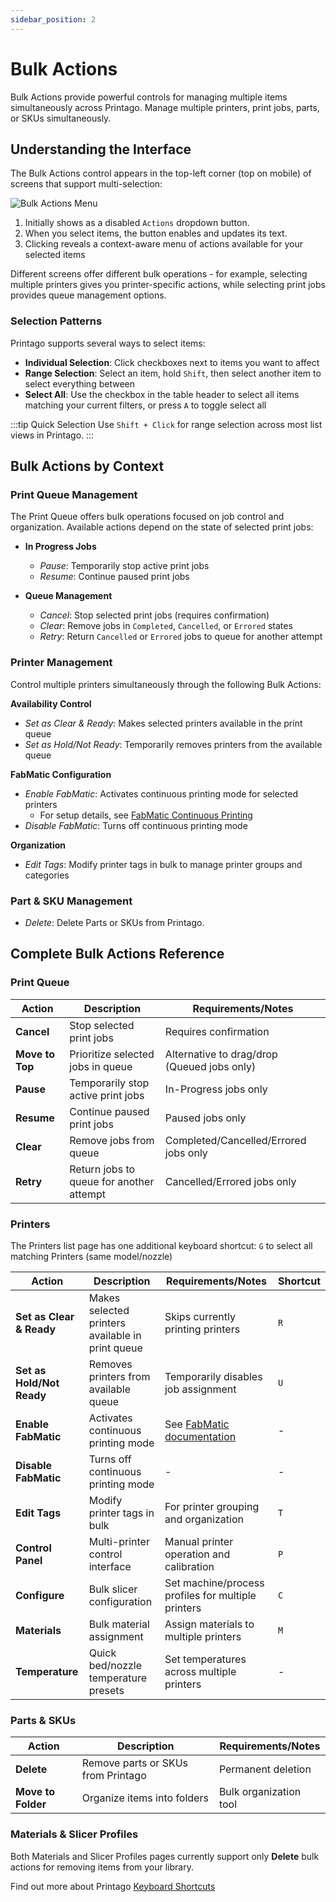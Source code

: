 ```yaml
---
sidebar_position: 2
---
```


# Bulk Actions

Bulk Actions provide powerful controls for managing multiple items simultaneously across Printago. Manage multiple printers, print jobs, parts, or SKUs simultaneously.

## Understanding the Interface

The Bulk Actions control appears in the top-left corner (top on mobile) of screens that support multi-selection:

![Bulk Actions Menu](/images/bulk-actions-printers.png)

1. Initially shows as a disabled `Actions` dropdown button.
2. When you select items, the button enables and updates its text.
3. Clicking reveals a context-aware menu of actions available for your selected items

Different screens offer different bulk operations - for example, selecting multiple printers gives you printer-specific actions, while selecting print jobs provides queue management options.

### Selection Patterns

Printago supports several ways to select items:

- **Individual Selection**: Click checkboxes next to items you want to affect
- **Range Selection**: Select an item, hold `Shift`, then select another item to select everything between
- **Select All**: Use the checkbox in the table header to select all items matching your current filters, or press `A` to toggle select all

:::tip Quick Selection
Use `Shift + Click` for range selection across most list views in Printago.
:::

## Bulk Actions by Context

### Print Queue Management

The Print Queue offers bulk operations focused on job control and organization. Available actions depend on the state of selected print jobs:

- **In Progress Jobs**
  - _Pause_: Temporarily stop active print jobs
  - _Resume_: Continue paused print jobs
  
- **Queue Management**
  - _Cancel_: Stop selected print jobs (requires confirmation)
  - _Clear_: Remove jobs in `Completed`, `Cancelled`, or `Errored` states
  - _Retry_: Return `Cancelled` or `Errored` jobs to queue for another attempt
  
### Printer Management 

Control multiple printers simultaneously through the following Bulk Actions:

**Availability Control**
- _Set as Clear & Ready_: Makes selected printers available in the print queue
- _Set as Hold/Not Ready_: Temporarily removes printers from the available queue

**FabMatic Configuration**  
- _Enable FabMatic_: Activates continuous printing mode for selected printers
  - For setup details, see [FabMatic Continuous Printing](./fabmatic-continuous-printing.md)
- _Disable FabMatic_: Turns off continuous printing mode

**Organization**
- _Edit Tags_: Modify printer tags in bulk to manage printer groups and categories

### Part & SKU Management 

- _Delete_: Delete Parts or SKUs from Printago.



## Complete Bulk Actions Reference

### Print Queue

| Action | Description | Requirements/Notes |
|--------|-------------|--------------------|
| **Cancel** | Stop selected print jobs | Requires confirmation |
| **Move to Top** | Prioritize selected jobs in queue | Alternative to drag/drop (Queued jobs only) |
| **Pause** | Temporarily stop active print jobs | In-Progress jobs only |
| **Resume** | Continue paused print jobs | Paused jobs only |
| **Clear** | Remove jobs from queue | Completed/Cancelled/Errored jobs only |
| **Retry** | Return jobs to queue for another attempt | Cancelled/Errored jobs only |

### Printers
The Printers list page has one additional keyboard shortcut: `G` to select all matching Printers (same model/nozzle)

| Action | Description | Requirements/Notes | Shortcut |
|--------|-------------|--------------------|---------|
| **Set as Clear & Ready** | Makes selected printers available in print queue | Skips currently printing printers | `R` |
| **Set as Hold/Not Ready** | Removes printers from available queue | Temporarily disables job assignment | `U` |
| **Enable FabMatic** | Activates continuous printing mode | See [FabMatic documentation](./fabmatic-continuous-printing.md) | - |
| **Disable FabMatic** | Turns off continuous printing mode | - | - |
| **Edit Tags** | Modify printer tags in bulk | For printer grouping and organization | `T` |
| **Control Panel** | Multi-printer control interface | Manual printer operation and calibration | `P` |
| **Configure** | Bulk slicer configuration | Set machine/process profiles for multiple printers | `C` |
| **Materials** | Bulk material assignment | Assign materials to multiple printers | `M` |
| **Temperature** | Quick bed/nozzle temperature presets | Set temperatures across multiple printers | - |




### Parts & SKUs

| Action | Description | Requirements/Notes |
|--------|-------------|--------------------|
| **Delete** | Remove parts or SKUs from Printago | Permanent deletion |
| **Move to Folder** | Organize items into folders | Bulk organization tool |

### Materials & Slicer Profiles

Both Materials and Slicer Profiles pages currently support only **Delete** bulk actions for removing items from your library.



Find out more about Printago [Keyboard Shortcuts](/docs/features/keyboard-shortcuts.md)